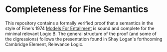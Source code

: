 # Completeness for Fine Semantics

This repository contains a formally verified proof that a semantics in the
style of Fine's 1974 [Models For Entailment](https://www-jstor-org.er.lib.k-state.edu/stable/30226092) is sound
and complete for the minimal relevant Logic B. The general structure of the
proof (and some of the digressions) follows the presentation found in Shay
Logan's forthcoming Cambridge Element, Relevance Logic.
